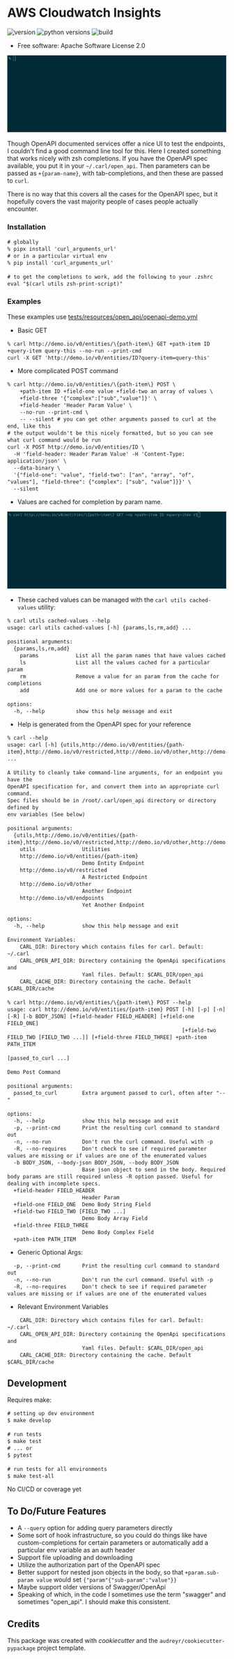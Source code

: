 # AWS Cloudwatch Insights

![version](https://img.shields.io/pypi/v/curl_arguments_url)
![python versions](https://img.shields.io/pypi/pyversions/curl_arguments_url)
![build](https://img.shields.io/github/actions/workflow/status/valmikirao/curl_arguments_url/push-workflow.yml?branch=master)

* Free software: Apache Software License 2.0

![demo](https://raw.githubusercontent.com/valmikirao/curl_arguments_url/master/assets/demo.gif)

Though OpenAPI documented services offer a nice UI to test the endpoints, I couldn't find a good command line tool for
this.  Here I created something that works nicely with zsh completions.  If you have the OpenAPI spec available, you
put it in your `~/.carl/open_api`.  Then parameters can be passed as `+{param-name}`, with tab-completions, and then
these are passed to `curl`.

There is no way that this covers all the cases for the OpenAPI spec, but it hopefully covers the vast majority people
of cases people actually encounter.

### Installation

```shell
# globally
% pipx install 'curl_arguments_url'
# or in a particular virtual env
% pip install 'curl_arguments_url'

# to get the completions to work, add the following to your .zshrc
eval "$(carl utils zsh-print-script)"
```

### Examples

These examples use [tests/resources/open_api/openapi-demo.yml](tests/resources/open_api/openapi-demo.yml)

* Basic GET

```shell
% carl http://demo.io/v0/entities/\{path-item\} GET +path-item ID +query-item query-this --no-run --print-cmd
curl -X GET 'http://demo.io/v0/entities/ID?query-item=query-this'
```

* More complicated POST command

```shell
% carl http://demo.io/v0/entities/\{path-item\} POST \
    +path-item ID +field-one value +field-two an array of values \
    +field-three '{"complex":["sub","value"]}' \
    +field-header 'Header Param Value' \
    --no-run --print-cmd \
    -- --silent # you can get other arguments passed to curl at the end, like this
# the output wouldn't be this nicely formatted, but so you can see what curl command would be run
curl -X POST http://demo.io/v0/entities/ID \
  -H 'field-header: Header Param Value' -H 'Content-Type: application/json' \
  --data-binary \
  '{"field-one": "value", "field-two": ["an", "array", "of", "values"], "field-three": {"complex": ["sub", "value"]}}' \
  --silent
 ```

* Values are cached for completion by param name.

![demo](https://raw.githubusercontent.com/valmikirao/curl_arguments_url/master/assets/demo-value-completions.gif)

* These cached values can be managed with the `carl utils cached-values` utility:

```shell
% carl utils cached-values --help
usage: carl utils cached-values [-h] {params,ls,rm,add} ...

positional arguments:
  {params,ls,rm,add}
    params            List all the param names that have values cached
    ls                List all the values cached for a particular param
    rm                Remove a value for an param from the cache for completions
    add               Add one or more values for a param to the cache

options:
  -h, --help          show this help message and exit
```

* Help is generated from the OpenAPI spec for your reference

```text
% carl --help
usage: carl [-h] {utils,http://demo.io/v0/entities/{path-item},http://demo.io/v0/restricted,http://demo.io/v0/other,http://demo.io/v0/endpoints} ...

A Utility to cleanly take command-line arguments, for an endpoint you have the
OpenAPI specification for, and convert them into an appropriate curl command.
Spec files should be in /root/.carl/open_api directory or directory defined by
env variables (See below)

positional arguments:
  {utils,http://demo.io/v0/entities/{path-item},http://demo.io/v0/restricted,http://demo.io/v0/other,http://demo.io/v0/endpoints}
    utils               Utilities
    http://demo.io/v0/entities/{path-item}
                        Demo Entity Endpoint
    http://demo.io/v0/restricted
                        A Restricted Endpoint
    http://demo.io/v0/other
                        Another Endpoint
    http://demo.io/v0/endpoints
                        Yet Another Endpoint

options:
  -h, --help            show this help message and exit

Environment Variables:
    CARL_DIR: Directory which contains files for carl. Default: ~/.carl
    CARL_OPEN_API_DIR: Directory containing the OpenApi specifications and
                        Yaml files. Default: $CARL_DIR/open_api
    CARL_CACHE_DIR: Directory containing the cache. Default $CARL_DIR/cache

% carl http://demo.io/v0/entities/\{path-item\} POST --help
usage: carl http://demo.io/v0/entities/{path-item} POST [-h] [-p] [-n] [-R] [-b BODY_JSON] [+field-header FIELD_HEADER] [+field-one FIELD_ONE]
                                                        [+field-two FIELD_TWO [FIELD_TWO ...]] [+field-three FIELD_THREE] +path-item PATH_ITEM
                                                        [passed_to_curl ...]

Demo Post Command

positional arguments:
  passed_to_curl        Extra argument passed to curl, often after "--"

options:
  -h, --help            show this help message and exit
  -p, --print-cmd       Print the resulting curl command to standard out
  -n, --no-run          Don't run the curl command. Useful with -p
  -R, --no-requires     Don't check to see if required parameter values are missing or if values are one of the enumerated values
  -b BODY_JSON, --body-json BODY_JSON, --body BODY_JSON
                        Base json object to send in the body. Required body params are still required unless -R option passed. Useful for dealing with incomplete specs.
  +field-header FIELD_HEADER
                        Header Param
  +field-one FIELD_ONE  Demo Body String Field
  +field-two FIELD_TWO [FIELD_TWO ...]
                        Demo Body Array Field
  +field-three FIELD_THREE
                        Demo Body Complex Field
  +path-item PATH_ITEM
```

* Generic Optional Args:

```text
  -p, --print-cmd       Print the resulting curl command to standard out
  -n, --no-run          Don't run the curl command. Useful with -p
  -R, --no-requires     Don't check to see if required parameter values are missing or if values are one of the enumerated values
```

* Relevant Environment Variables

```text
    CARL_DIR: Directory which contains files for carl. Default: ~/.carl
    CARL_OPEN_API_DIR: Directory containing the OpenApi specifications and
                        Yaml files. Default: $CARL_DIR/open_api
    CARL_CACHE_DIR: Directory containing the cache. Default $CARL_DIR/cache
```


## Development

Requires make:

```shell
# setting up dev environment
$ make develop

# run tests
$ make test
# ... or
$ pytest

# run tests for all environments
$ make test-all

```

No CI/CD or coverage yet

## To Do/Future Features

* A `--query` option for adding query parameters directly
* Some sort of hook infrastructure, so you could do things like have custom-completions for certain parameters or
    automatically add a particular env variable as an auth header
* Support file uploading and downloading
* Utilize the authorization part of the OpenAPI spec
* Better support for nested json objects in the body, so that `+param.sub-param value` would set
    `{"param"{"sub-param":"value"}}`
* Maybe support older versions of Swagger/OpenApi
* Speaking of which, in the code I sometimes use the term "swagger" and sometimes "open_api".  I should make this
    consistent.

## Credits

This package was created with _cookiecutter_ and the `audreyr/cookiecutter-pypackage` project template.
